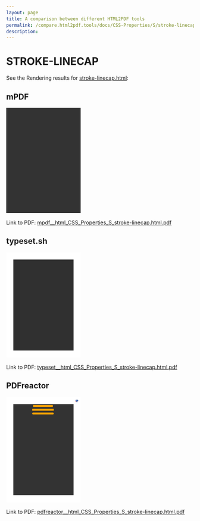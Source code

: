 ```yaml
---
layout: page
title: A comparison between different HTML2PDF tools
permalink: /compare.html2pdf.tools/docs/CSS-Properties/S/stroke-linecap.md
description: 
---
```


# STROKE-LINECAP

See the Rendering results for [stroke-linecap.html](/html/CSS%20Properties/S/stroke-linecap.html):

## mPDF
![](mpdf__html_CSS_Properties_S_stroke-linecap.html.png) 

Link to PDF: [mpdf__html_CSS_Properties_S_stroke-linecap.html.pdf](mpdf__html_CSS_Properties_S_stroke-linecap.html.pdf)

## typeset.sh
![](typeset__html_CSS_Properties_S_stroke-linecap.html.png) 

Link to PDF: [typeset__html_CSS_Properties_S_stroke-linecap.html.pdf](typeset__html_CSS_Properties_S_stroke-linecap.html.pdf)

## PDFreactor
![](pdfreactor__html_CSS_Properties_S_stroke-linecap.html.png) 

Link to PDF: [pdfreactor__html_CSS_Properties_S_stroke-linecap.html.pdf](pdfreactor__html_CSS_Properties_S_stroke-linecap.html.pdf)
